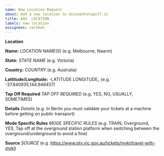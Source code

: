 ```yaml
---
name: New Location Request
about: Add a new location to doineedtotapoff.in
title: Add _LOCATION_
labels: new location
assignees: zachbwh
---
```


**Location**

**Name:** _LOCATION NAME(S)_ (e.g. Melbourne, Naarm)

**State:** _STATE NAME_ (e.g. Victoria)

**Country:** _COUNTRY_ (e.g. Australia)

**Lattitude/Longitude:** -LATITUDE LONGITUDE\_ (e.g. -37.840935,144.946457)

**Tap Off Required**
_TAP OFF REQUIRED_ (e.g. YES, NO, USUALLY, SOMETIMES)

**Details**
_Details_ (e.g. In Berlin you must validate your tickets at a machine before getting on public transport)

**Mode Specific Rules**
_MODE SPECIFIC RULES_ (e.g. TRAIN, Overground, YES, Tap off at the overground station platform when switching between the overground/underground to avoid a fine)

**Source**
_SOURCE_ (e.g. https://www.ptv.vic.gov.au/tickets/myki/travel-with-myki)
